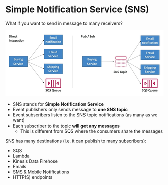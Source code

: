 # Simple Notification Service (SNS)

What if you want to send in message to many receivers?

![Direct vs Pub/Sub](../../images/integration/sns_why.png)

- SNS stands for **Simple Notification Service**
- Event publishers only sends message to **one SNS topic**
- Event subscribers listen to the SNS topic notifications (as many as we want)
- Each subscriber to the topic **will get any messages**
    - This is different from SQS where the consumers share the messages

SNS has many destinations (i.e. it can publish to many subscribers):
- SQS
- Lambda
- Kinesis Data Firehose
- Emails
- SMS & Mobile Notifications
- HTTP(S) endpoints